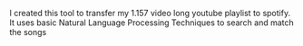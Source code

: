 I created this tool to transfer my 1.157 video long youtube playlist to spotify. It uses basic Natural Language Processing Techniques to search and match the songs 
